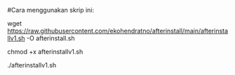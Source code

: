 #Cara menggunakan skrip ini:

wget https://raw.githubusercontent.com/ekohendratno/afterinstall/main/afterinstallv1.sh -O afterinstall.sh

chmod +x afterinstallv1.sh

./afterinstallv1.sh
